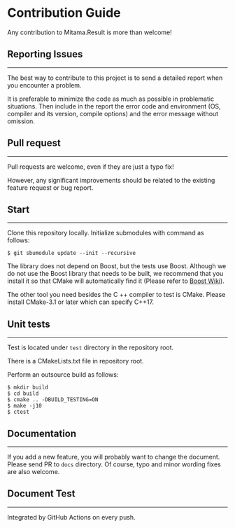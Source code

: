 # Contribution Guide

Any contribution to Mitama.Result is more than welcome!

## Reporting Issues
-------------------

The best way to contribute to this project is to send a detailed report when you encounter a problem.

It is preferable to minimize the code as much as possible in problematic situations.
Then include in the report the error code and environment (OS, compiler and its version, compile options) and the error message without omission.

## Pull request
---------------
Pull requests are welcome, even if they are just a typo fix!

However, any significant improvements should be related to the existing feature request or bug report.

## Start
----------

Clone this repository locally.
Initialize submodules with command as follows:

```shell
$ git sbumodule update --init --recursive
```

The library does not depend on Boost, but the tests use Boost.
Although we do not use the Boost library that needs to be built, we recommend that you install it so that CMake will automatically find it (Please refer to [Boost Wiki](https://github.com/boostorg/boost/wiki/Getting-Started)).

The other tool you need besides the C ++ compiler to test is CMake.
Please install CMake-3.1 or later which can specify C++17.


## Unit tests
-------------------

Test is located under `test` directory in the repository root.

There is a CMakeLists.txt file in repository root.

Perform an outsource build as follows:

```shell
$ mkdir build
$ cd build
$ cmake .. -DBUILD_TESTING=ON
$ make -j10
$ ctest
```

## Documentation
-----------------

If you add a new feature, you will probably want to change the document.
Please send PR to `docs` directory.
Of course, typo and minor wording fixes are also welcome.

## Document Test
-----------------

Integrated by GitHub Actions on every push.
